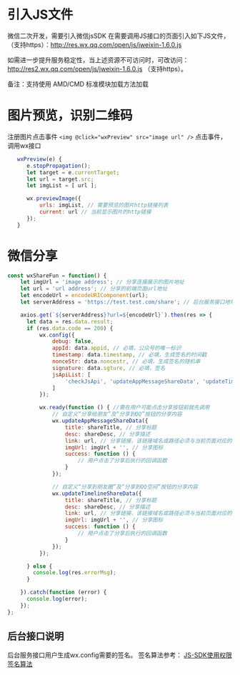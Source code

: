 # 引入JS文件
微信二次开发，需要引入微信jsSDK
在需要调用JS接口的页面引入如下JS文件，（支持https）：http://res.wx.qq.com/open/js/jweixin-1.6.0.js

如需进一步提升服务稳定性，当上述资源不可访问时，可改访问：http://res2.wx.qq.com/open/js/jweixin-1.6.0.js （支持https）。

备注：支持使用 AMD/CMD 标准模块加载方法加载

# 图片预览，识别二维码
注册图片点击事件
`<img @click="wxPreview" src="image url" />`
点击事件，调用wx接口
```js
   wxPreview(e) {
      e.stopPropagation();
      let target = e.currentTarget;
      let url = target.src;
      let imgList = [ url ];

      wx.previewImage({
          urls: imgList, // 需要预览的图片http链接列表
          current: url // 当前显示图片的http链接
      });
   }
```

# 微信分享

```js
const wxShareFun = function() {
    let imgUrl = 'image address'; // 分享连接展示的图片地址
    let url = 'url address'; // 分享的前端页面url地址
    let encodeUrl = encodeURIComponent(url);
    let serverAddress = 'https://test.test.com/share'; // 后台服务接口地址

    axios.get(`${serverAddress}?url=${encodeUrl}`).then(res => {
      let data = res.data.result;
      if (res.data.code == 200) {
          wx.config({
              debug: false,
              appId: data.appid, // 必填，公众号的唯一标识
              timestamp: data.timestamp, // 必填，生成签名的时间戳
              nonceStr: data.noncestr, // 必填，生成签名的随机串
              signature: data.sgture, // 必填，签名
              jsApiList: [
                  'checkJsApi', 'updateAppMessageShareData', 'updateTimelineShareData', 'showOptionMenu'
              ]
          });

          wx.ready(function () { //需在用户可能点击分享按钮前就先调用
              // 自定义“分享给朋友”及“分享到QQ”按钮的分享内容
              wx.updateAppMessageShareData({
                  title: shareTitle, // 分享标题
                  desc: shareDesc, // 分享描述
                  link: url, // 分享链接，该链接域名或路径必须与当前页面对应的公众号JS安全域名一致
                  imgUrl: imgUrl + '', // 分享图标
                  success: function () {
                      // 用户点击了分享后执行的回调函数
                  }
              });

              // 自定义“分享到朋友圈”及“分享到QQ空间”按钮的分享内容
              wx.updateTimelineShareData({
                  title: shareTitle, // 分享标题
                  desc: shareDesc, // 分享描述
                  link: url, // 分享链接，该链接域名或路径必须与当前页面对应的公众号JS安全域名一致
                  imgUrl: imgUrl + '', // 分享图标
                  success: function () {
                      // 用户点击了分享后执行的回调函数
                  }
              });
          });

      } else {
        console.log(res.errorMsg);
      }

    }).catch(function (error) {
      console.log(error);
    });
};
```
## 后台接口说明
后台服务接口用户生成wx.config需要的签名。
签名算法参考： [JS-SDK使用权限签名算法](https://developers.weixin.qq.com/doc/offiaccount/OA_Web_Apps/JS-SDK.html#62)
